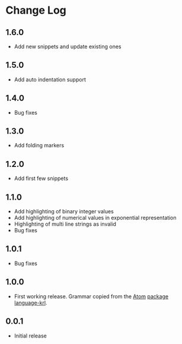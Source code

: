 # Change Log
## 1.6.0
- Add new snippets and update existing ones

## 1.5.0
- Add auto indentation support

## 1.4.0
- Bug fixes

## 1.3.0
- Add folding markers

## 1.2.0
- Add first few snippets

## 1.1.0
- Add highlighting of binary integer values
- Add highlighting of numerical values in exponential representation
- Highlighting of multi line strings as invalid
- Bug fixes

## 1.0.1
- Bug fixes

## 1.0.0
- First working release. Grammar copied from the [Atom](https://atom.io/) [package language-krl](https://github.com/d4nuu8/language-krl).

## 0.0.1
- Initial release